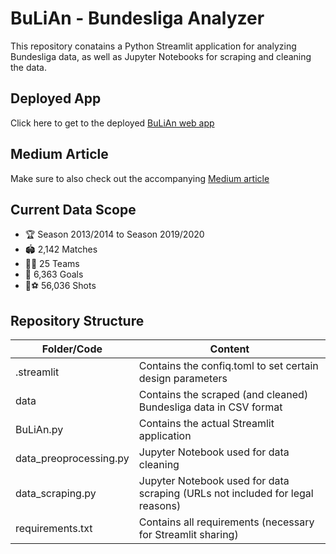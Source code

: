 # BuLiAn - Bundesliga Analyzer

This repository conatains a Python Streamlit application for analyzing Bundesliga data, as well as Jupyter Notebooks for scraping and cleaning the data.

## Deployed App
Click here to get to the deployed [BuLiAn web app](https://share.streamlit.io/tdenzl/bulian/main/BuLiAn.py)

## Medium Article
Make sure to also check out the accompanying [Medium article](https://tim-denzler.medium.com/is-bayern-m%C3%BCnchen-the-laziest-team-in-the-german-bundesliga-770cfbd989c7)

## Current Data Scope
* :trophy: Season 2013/2014 to Season 2019/2020
* 🏟️ 2,142 Matches
* 🏃‍♂️ 25 Teams
* 🥅 6,363 Goals
* 👟⚽ 56,036 Shots

## Repository Structure
| Folder/Code | Content |
| ------------- | ------------- |
| .streamlit | Contains the confiq.toml to set certain design parameters |
| data | Contains the scraped (and cleaned) Bundesliga data in CSV format |
| BuLiAn.py | Contains the actual Streamlit application |
| data_preoprocessing.py | Jupyter Notebook used for data cleaning |
| data_scraping.py | Jupyter Notebook used for data scraping (URLs not included for legal reasons) |
| requirements.txt | Contains all requirements (necessary for Streamlit sharing) |
